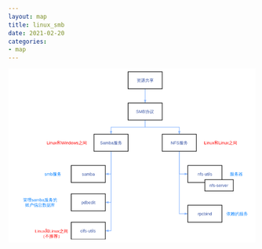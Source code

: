 ```yaml
---
layout: map
title: linux_smb
date: 2021-02-20
categories:
- map
---
```

<img src="/assets/post_image/linux_smb.png"><br>
